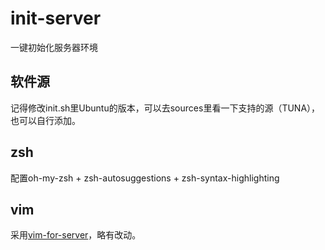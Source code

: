 # init-server

一键初始化服务器环境

## 软件源

记得修改init.sh里Ubuntu的版本，可以去sources里看一下支持的源（TUNA），也可以自行添加。

## zsh

配置oh-my-zsh + zsh-autosuggestions + zsh-syntax-highlighting

## vim

采用[vim-for-server](https://github.com/wklken/vim-for-server)，略有改动。
